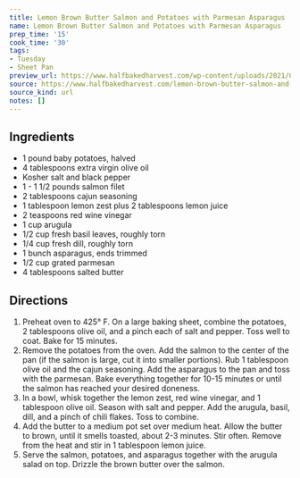 ```yaml
---
title: Lemon Brown Butter Salmon and Potatoes with Parmesan Asparagus
name: Lemon Brown Butter Salmon and Potatoes with Parmesan Asparagus
prep_time: '15'
cook_time: '30'
tags:
- Tuesday
- Sheet Pan
preview_url: https://www.halfbakedharvest.com/wp-content/uploads/2021/03/Sheet-Pan-Lemon-Brown-Butter-Salmon-and-Potatoes-with-Parmesan-Asparagus-7.jpg
source: https://www.halfbakedharvest.com/lemon-brown-butter-salmon-and-potatoes/
source_kind: url
notes: []
---
```


## Ingredients
- 1 pound baby potatoes, halved
- 4 tablespoons extra virgin olive oil
- Kosher salt and black pepper
- 1 - 1 1/2 pounds salmon filet
- 2 tablespoons cajun seasoning
- 1 tablespoon lemon zest plus 2 tablespoons lemon juice
- 2 teaspoons red wine vinegar
- 1 cup arugula
- 1/2 cup fresh basil leaves, roughly torn
- 1/4 cup fresh dill, roughly torn
- 1 bunch asparagus, ends trimmed
- 1/2 cup grated parmesan
- 4 tablespoons salted butter


## Directions
1. Preheat oven to 425° F. On a large baking sheet, combine the potatoes, 2 tablespoons olive oil, and a pinch each of salt and pepper. Toss well to coat. Bake for 15 minutes.
2. Remove the potatoes from the oven. Add the salmon to the center of the pan (if the salmon is large, cut it into smaller portions). Rub 1 tablespoon olive oil and the cajun seasoning. Add the asparagus to the pan and toss with the parmesan. Bake everything together for 10-15 minutes or until the salmon has reached your desired doneness.
3. In a bowl, whisk together the lemon zest, red wine vinegar, and 1 tablespoon olive oil. Season with salt and pepper. Add the arugula, basil, dill, and a pinch of chili flakes. Toss to combine.
4. Add the butter to a medium pot set over medium heat. Allow the butter to brown, until it smells toasted, about 2-3 minutes. Stir often. Remove from the heat and stir in 1 tablespoon lemon juice.
5. Serve the salmon, potatoes, and asparagus together with the arugula salad on top. Drizzle the brown butter over the salmon.
